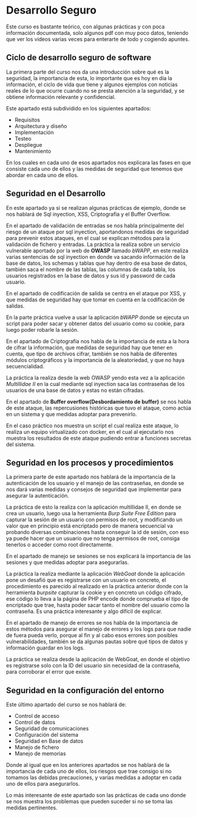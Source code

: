 # Desarrollo Seguro

Este curso es bastante teórico, con algunas prácticas y con poca información documentada, solo algunos pdf con muy poco datos, teniendo que ver los videos varias veces para enterarte de todo y cogiendo apuntes.

## Ciclo de desarrollo seguro de software

La primera parte del curso nos da una introducción sobre qué es la seguridad, la importancia de esta, lo importante que es hoy en día la información, el ciclo de vida que tiene y algunos ejemplos con noticias reales de lo que ocurre cuando no se presta atención a la seguridad, y se obtiene información relevante y confidencial.

Este apartado está subdividido en los siguientes apartados:
- Requisitos
- Arquitectura y diseño
- Implementación
- Testeo
- Despliegue
- Mantenimiento

En los cuales en cada uno de esos apartados nos explicara las fases en que consiste cada uno de ellos y las medidas de seguridad que tenemos que abordar en cada uno de ellos. 


## Seguridad en el Desarrollo

En este apartado ya si se realizan algunas prácticas de ejemplo, donde se nos hablará de Sql inyection, XSS, Criptografía y el Buffer Overflow.

En el apartado de validación de entradas se nos habla principalmente del riesgo de un ataque por sql inyection, aportandonos medidas de seguridad para prevenir estos ataques, en el cual se explican métodos para la validación de fichero y entradas.
La práctica la realiza sobre un servicio vulnerable aportado por la web de __OWASP__ llamado _bWAPP_, en este realiza varias sentencias de sql inyection en donde va sacando información de la base de datos, los schemas y tablas que hay dentro de esa base de datos, también saca el nombre de las tablas, las columnas de cada tabla, los usuarios registrados en la base de datos y sus id y password de cada usuario.

En el apartado de codificación de salida se centra en el ataque por XSS, y que medidas de seguridad hay que tomar en cuenta en la codificación de salidas.

En la parte práctica vuelve a usar la aplicación _bWAPP_ donde se ejecuta un script para poder sacar y obtener datos del usuario como su cookie, para luego poder robarle la sesión.

En el apartado de Criptografía nos habla de la importancia de esta a la hora de cifrar la información, que medidas de seguridad hay que tener en cuenta, que tipo de archivos cifrar, también se nos habla de diferentes módulos criptográficos y la importancia de la aleatoriedad, y que no haya secuencialidad.

La práctica la realiza desde la web OWASP yendo esta vez a la aplicación _Multillidae II_ en la cual mediante sql inyection saca las contraseñas de los usuarios de una base de datos y estas no están cifradas.

En el apartado de __Buffer overflow(Desbordamiento de buffer)__ se nos habla de este ataque, las repercusiones históricas que tuvo el ataque, como actúa en un  sistema y que medidas adoptar para prevenirlo.

En el caso práctico nos muestra un script el cual realiza este ataque, lo realiza un equipo virtualizado con docker, en el cual al ejecutarlo nos muestra los resultados de este ataque pudiendo entrar a funciones secretas del sistema.

## Seguridad en los procesos y procedimientos

La primera parte de este apartado nos hablará de la importancia de la autenticación de los usuario y el manejo de las contraseñas, en donde se nos dará varias medidas y consejos de seguridad que implementar para asegurar la autenticación.

La práctica de esto la realiza con la aplicación multillidae II, en donde se crea un usuario, luego usa la herramienta _Burp Suite Free Edition_ para capturar la sesión de un usuario con permisos de root, y modificando un valor que en principio está encriptado pero de manera secuencial va probando diversas combinaciones hasta conseguir la id de sesión, con eso ya puede hacer que un usuario que no tenga permisos de root, consiga tenerlos o acceder como root directamente.

En el apartado de manejo se sesiones se nos explicará la importancia de las sesiones y que medidas adoptar para asegurarlas.

La práctica la realiza mediante la aplicación _WebGoat_  donde la aplicación pone un desafió que es registrarse con un usuario en concreto, el procedimiento es parecido al realizado en la práctica anterior donde con la herramienta _burpsite_ capturar la cookie y en concreto un código cifrado, ese código lo lleva a la página de PHP encode donde comprueba el tipo de encriptado que trae, hasta poder sacar tanto el nombre del usuario como la contraseña.
Es una práctica interesante y algo difícil de explicar.

En el apartado de manejo de errores se nos habla de la importancia de estos métodos para asegurar el manejo de errores y los logs para que nadie de fuera pueda verlo, porque al fin y al cabo esos errores son posibles vulnerabilidades, también se da algunas pautas sobre qué tipos de datos y información guardar en los logs.

La práctica se realiza desde la aplicación de WebGoat, en donde el objetivo es registrarse solo con la ID del usuario sin necesidad de la contraseña, para corroborar el error que existe.

## Seguridad en la configuración del entorno

Este último apartado del curso se nos hablará de:
- Control de acceso
- Control de datos
- Seguridad de comunicaciones
- Configuración del sistema
- Seguridad en Base de datos
- Manejo de fichero
- Manejo de memorias

Donde al igual que en los anteriores apartados se nos hablará de la importancia de cada uno de ellos, los riesgos que trae consigo si no tomamos las debidas precauciones, y varias medidas a adoptar en cada uno de ellos para asegurarlos.

Lo más interesante de este apartado son las prácticas de cada uno donde se nos muestra los problemas que pueden suceder si no se toma las medidas pertinentes.

